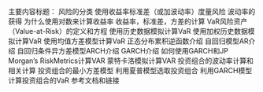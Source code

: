 主要内容标题：
	风险的分类
	使用收益率标准差（或加波动率）度量风险
	波动率的获得 
	为什么使用对数来计算收益率
	收益率，标准差，方差的计算
	VaR风险资产（Value-at-Risk）的定义和方程
	使用历史数据模拟计算VaR
	使用加权历史数据模拟计算VaR
	使用均值方差模型计算VaR
	正态分布累积逆函数介绍 
	自回归模型AR介绍
	自回归条件异方差模型ARCH介绍
	GARCH介绍
	如何使用GARCH和JP Morgan’s RiskMetrics计算VAR
	蒙特卡洛模拟计算VAR
	投资组合的波动率计算和相关计算
	投资组合的最小方差模型
	利用夏普模型选取投资组合
	利用GARCH模型计算投资组合的VaR
参考文档和链接 